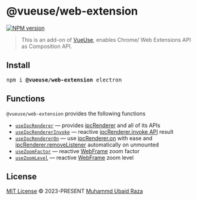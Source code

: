 # @vueuse/web-extension

[![NPM version](https://img.shields.io/npm/v/@vueuse/web-extension?color=a1b858)](https://www.npmjs.com/package/@vueuse/web-extension)

> This is an add-on of [VueUse](https://github.com/vueuse/vueuse), enables Chrome/ Web Extensions API as Composition API.

## Install

<pre class='language-bash'>
npm i <b>@vueuse/web-extension</b> electron
</pre>

## Functions

`@vueuse/web-extension` provides the following functions

<!--GENERATED LIST, DO NOT MODIFY MANUALLY-->
<!--FUNCTIONS_LIST_STARTS-->
  - [`useIpcRenderer`](https://vueuse.org/electron/useIpcRenderer/) — provides [ipcRenderer](https://www.electronjs.org/docs/api/ipc-renderer) and all of its APIs
  - [`useIpcRendererInvoke`](https://vueuse.org/electron/useIpcRendererInvoke/) — reactive [ipcRenderer.invoke API](https://www.electronjs.org/docs/api/ipc-renderer#ipcrendererinvokechannel-args) result
  - [`useIpcRendererOn`](https://vueuse.org/electron/useIpcRendererOn/) — use [ipcRenderer.on](https://www.electronjs.org/docs/api/ipc-renderer#ipcrendereronchannel-listener) with ease and [ipcRenderer.removeListener](https://www.electronjs.org/docs/api/ipc-renderer#ipcrendererremovelistenerchannel-listener) automatically on unmounted
  - [`useZoomFactor`](https://vueuse.org/electron/useZoomFactor/) — reactive [WebFrame](https://www.electronjs.org/docs/api/web-frame#webframe) zoom factor
  - [`useZoomLevel`](https://vueuse.org/electron/useZoomLevel/) — reactive [WebFrame](https://www.electronjs.org/docs/api/web-frame#webframe) zoom level


<!--FUNCTIONS_LIST_ENDS-->

## License

[MIT License](https://github.com/vueuse/vueuse/blob/master/LICENSE) © 2023-PRESENT [Muhammd Ubaid Raza](https://github.com/mubaidr)

